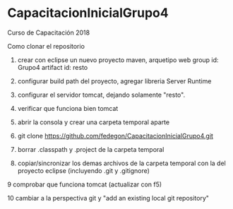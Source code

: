 # CapacitacionInicialGrupo4
Curso de Capacitación 2018

Como clonar el repositorio

1. crear con eclipse un nuevo proyecto maven, arquetipo web
group id: Grupo4
artifact id: resto

2. configurar build path del proyecto, agregar libreria Server Runtime

3. configurar el servidor tomcat, dejando solamente "resto".

4. verificar que funciona bien tomcat

5. abrir la consola y crear una carpeta temporal aparte

6. git clone https://github.com/fedegon/CapacitacionInicialGrupo4.git

7. borrar .classpath y .project de la carpeta temporal

8. copiar/sincronizar los demas archivos de la carpeta temporal con la del proyecto eclipse 
(incluyendo .git y .gitignore)

9 comprobar que funciona tomcat (actualizar con f5)

10 cambiar a la perspectiva git y "add an existing local git repository"
